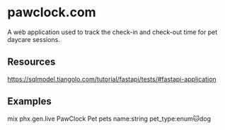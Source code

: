 # pawclock.com

A web application used to track the check-in and check-out time for pet daycare sessions.

## Resources
https://sqlmodel.tiangolo.com/tutorial/fastapi/tests/#fastapi-application

## Examples
mix phx.gen.live PawClock Pet pets name:string pet_type:enum:cat:dog
